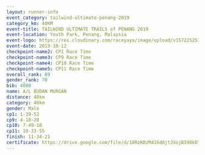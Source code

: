 ```yaml
---
layout: runner-info 
event_category: tailwind-ultimate-penang-2019 
category_km: 40KM 
event-title: TAILWIND ULTIMATE TRAILS of PENANG 2019 
event-location: Youth Park, Penang, Malaysia 
event-logo: https://res.cloudinary.com/raceyaya/image/upload/v1572252513/logo/utop-2019_h9tzys.jpg 
event-date: 2019-10-12 
checkpoint-name2: CP1 Race Time 
checkpoint-name3: CP9 Race Time 
checkpoint-name4: CP10 Race Time 
checkpoint-name5: CP11 Race Time 
overall_rank: 89
gender_rank: 70
bib: 4088
name: A/L BUDAN MURGAN
distance: 40km
category: 40km
gender: Male
cp1: 1-39-52
cp9: 4-18-28
cp10: 7-49-10
cp11: 10-33-55
finish: 11-34-21
certificate: https://drive.google.com/file/d/18RzKDzM416dOjtJXojBI98kD7uTJM2kM/view?usp=sharing
---
```

